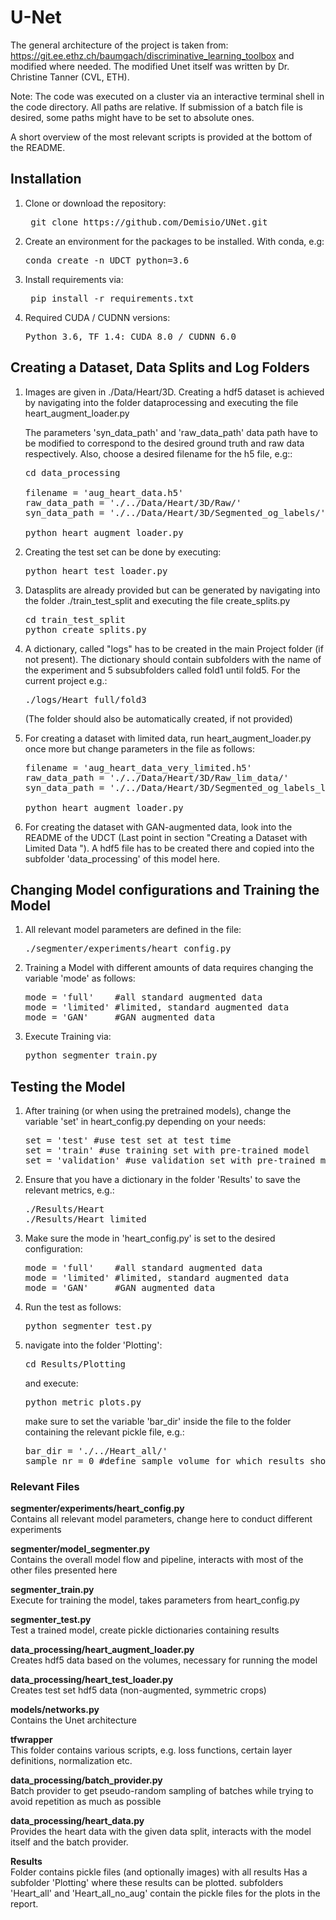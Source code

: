 # U-Net
The general architecture of the project is taken from:
https://git.ee.ethz.ch/baumgach/discriminative_learning_toolbox and modified where needed.
The modified Unet itself was written by Dr. Christine Tanner (CVL, ETH).

Note: The code was executed on a cluster via an interactive terminal shell in the code directory. 
All paths are relative. If submission of a batch file is desired, some paths might have to be set to absolute ones.

A short overview of the most relevant scripts is provided at the bottom of the README.
## Installation
1.  Clone or download the repository:
    <pre> git clone https://github.com/Demisio/UNet.git </pre>
    
2.  Create an environment for the packages to be installed. With conda, e.g: 
    <pre>conda create -n UDCT python=3.6</pre>

2.  Install requirements via: 
    <pre> pip install -r requirements.txt </pre>
    
4.  Required CUDA / CUDNN versions:
    <pre>Python 3.6, TF 1.4: CUDA 8.0 / CUDNN 6.0</pre>
    
## Creating a Dataset, Data Splits and Log Folders
1.  Images are given in ./Data/Heart/3D. Creating a hdf5 dataset is achieved by navigating into the folder dataprocessing
    and executing the file heart_augment_loader.py
    
    The parameters 'syn_data_path' and 'raw_data_path' data path have to be modified to correspond
    to the desired ground truth and raw data respectively. 
    Also, choose a desired filename for the h5 file, e.g::
    
    <pre>cd data_processing
    
    filename = 'aug_heart_data.h5'
    raw_data_path = './../Data/Heart/3D/Raw/'
    syn_data_path = './../Data/Heart/3D/Segmented_og_labels/'
    
    python heart_augment_loader.py</pre>
    
2.  Creating the test set can be done by executing:
    <pre>python heart_test_loader.py</pre>
    
2.  Datasplits are already provided but can be generated by navigating into the folder ./train_test_split and executing
    the file create_splits.py
    <pre>cd train_test_split
    python create_splits.py</pre>
    
3.  A dictionary, called "logs" has to be created in the main Project folder (if not present). The dictionary should
    contain subfolders with the name of the experiment and 5 subsubfolders called fold1 until fold5.
    For the current project e.g.:
    <pre>./logs/Heart_full/fold3</pre>
    
    (The folder should also be automatically created, if not provided)
    
4.  For creating a dataset with limited data, run heart_augment_loader.py once more but change parameters
    in the file as follows:
    <pre>
    filename = 'aug_heart_data_very_limited.h5'
    raw_data_path = './../Data/Heart/3D/Raw_lim_data/'
    syn_data_path = './../Data/Heart/3D/Segmented_og_labels_lim_data/'
    
    python heart_augment_loader.py</pre>
    
5.  For creating the dataset with GAN-augmented data, look into the README of the UDCT
    (Last point in section "Creating a Dataset with Limited Data "). A hdf5 file has to be created there and copied into the subfolder 'data_processing'
    of this model here. 

## Changing Model configurations and Training the Model

1.  All relevant model parameters are defined in the file:
    <pre>./segmenter/experiments/heart_config.py</pre>
2.  Training a Model with different amounts of data requires changing the variable 'mode' as follows:
    <pre>mode = 'full'    #all standard augmented data
    mode = 'limited' #limited, standard augmented data
    mode = 'GAN'     #GAN augmented data</pre>
    
2.  Execute Training via:
    <pre>python segmenter_train.py</pre>
    
## Testing the Model
1.  After training (or when using the pretrained models), change the variable 'set' in heart_config.py depending on your needs:

    <pre>set = 'test' #use test set at test time
    set = 'train' #use training set with pre-trained model
    set = 'validation' #use validation set with pre-trained model</pre>
    
2.  Ensure that you have a dictionary in the folder 'Results' to save the relevant metrics, e.g.:
    <pre>./Results/Heart
    ./Results/Heart_limited</pre>
    
3.  Make sure the mode in 'heart_config.py' is set to the desired configuration:
    <pre>mode = 'full'    #all standard augmented data
    mode = 'limited' #limited, standard augmented data
    mode = 'GAN'     #GAN augmented data</pre>
    
3.  Run the test as follows:
    <pre>python segmenter_test.py</pre>
    
4.  navigate into the folder 'Plotting':
    <pre>cd Results/Plotting</pre>
    
    and execute:
    <pre>python metric_plots.py</pre>
    
    make sure to set the variable 'bar_dir' inside the file to the folder containing the relevant pickle file, e.g.:
    <pre>bar_dir = './../Heart_all/'
    sample_nr = 0 #define sample volume for which results should be plotted (e.g. 0 or 1 for  test set)</pre>
    
### Relevant Files

<b>segmenter/experiments/heart_config.py</b><br />
Contains all relevant model parameters, change here to conduct different experiments
<br /> 

<b>segmenter/model_segmenter.py</b><br />
Contains the overall model flow and pipeline, interacts with most of the other files presented here
<br />

<b>segmenter_train.py</b><br />
Execute for training the model, takes parameters from heart_config.py
<br />

<b>segmenter_test.py</b><br />
Test a trained model, create pickle dictionaries containing results
<br />

<b>data_processing/heart_augment_loader.py</b><br />
Creates hdf5 data based on the volumes, necessary for running the model
<br />

<b>data_processing/heart_test_loader.py</b><br />
Creates test set hdf5 data (non-augmented, symmetric crops)
<br />

<b>models/networks.py</b><br />
Contains the Unet architecture
<br />

<b>tfwrapper</b><br />
This folder contains various scripts, e.g. loss functions, certain layer definitions, normalization etc.
<br />

<b>data_processing/batch_provider.py</b><br />
Batch provider to get pseudo-random sampling of batches while trying to avoid repetition as much as possible
<br />

<b>data_processing/heart_data.py</b><br />
Provides the heart data with the given data split, interacts with the model itself and the batch provider.
<br />

<b>Results</b><br />
Folder contains pickle files (and optionally images) with all results
Has a subfolder 'Plotting' where these results can be plotted.
subfolders 'Heart_all' and 'Heart_all_no_aug' contain the pickle files for the plots in the report.
<br />

